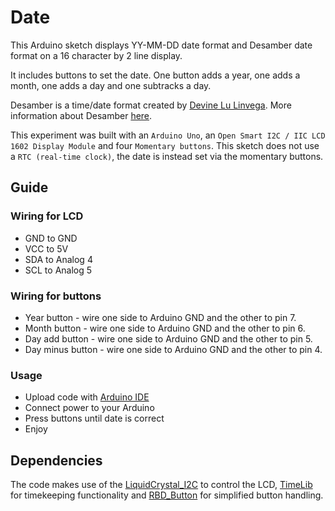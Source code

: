 # Date

This Arduino sketch displays YY-MM-DD date format and Desamber date format on a 16 character by 2 line display.

It includes buttons to set the date. One button adds a year, one adds a month, one adds a day and one subtracks a day.

Desamber is a time/date format created by [Devine Lu Linvega](https://github.com/neauoire). More information about Desamber [here](https://wiki.xxiivv.com/#clock).

This experiment was built with an `Arduino Uno`, an `Open Smart I2C / IIC LCD 1602 Display Module` and four `Momentary buttons`. This sketch does not use a `RTC (real-time clock)`, the date is instead set via the momentary buttons.


## Guide

### Wiring for LCD

- GND to GND
- VCC to 5V
- SDA to Analog 4
- ​SCL to Analog 5

### Wiring for buttons

- Year button - wire one side to Arduino GND and the other to pin 7.
- Month button - wire one side to Arduino GND and the other to pin 6.
- Day add button - wire one side to Arduino GND and the other to pin 5.
- Day minus button - wire one side to Arduino GND and the other to pin 4.

### Usage

- Upload code with [Arduino IDE](https://www.arduino.cc/en/Main/Software)
- Connect power to your Arduino
- Press buttons until date is correct
- Enjoy


## Dependencies

The code makes use of the [LiquidCrystal_I2C](https://github.com/marcoschwartz/LiquidCrystal_I2C) to control the LCD, [TimeLib](https://github.com/PaulStoffregen/Time) for timekeeping functionality and [RBD_Button](https://github.com/alextaujenis/RBD_Button) for simplified button handling.